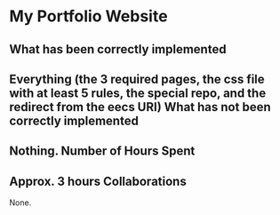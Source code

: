 My Portfolio Website
====================
What has been correctly implemented
-----------------------------------
Everything (the 3 required pages, the css file with at least 5 rules, the special repo, and the redirect from the eecs URI)
What has not been correctly implemented
---------------------------------------
Nothing.
Number of Hours Spent
---------------------
Approx. 3 hours
Collaborations
--------------
None.